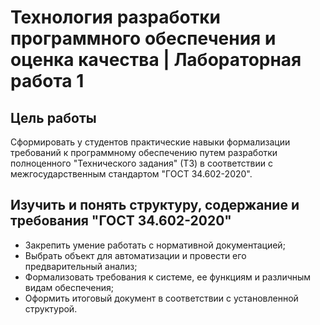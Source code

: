 # Технология разработки программного обеспечения и оценка качества | Лабораторная работа 1

## Цель работы
Cформировать у студентов практические навыки формализации требований к программному обеспечению путем разработки полноценного "Технического задания" (ТЗ) в соответствии с межгосударственным стандартом "ГОСТ 34.602-2020".

## Изучить и понять структуру, содержание и требования "ГОСТ 34.602-2020"
- Закрепить умение работать с нормативной документацией;
- Выбрать объект для автоматизации и провести его предварительный анализ;
- Формализовать требования к системе, ее функциям и различным видам обеспечения;
- Оформить итоговый документ в соответствии с установленной структурой.
